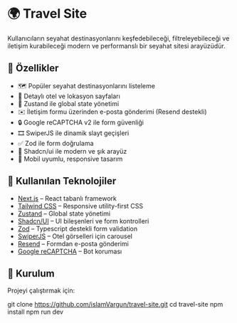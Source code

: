 # 🌍 Travel Site

Kullanıcıların seyahat destinasyonlarını keşfedebileceği, filtreleyebileceği ve iletişim kurabileceği modern ve performanslı bir seyahat sitesi arayüzüdür.

## 🚀 Özellikler

- 🗺️ Popüler seyahat destinasyonlarını listeleme
- 🧭 Detaylı otel ve lokasyon sayfaları
- 🧠 Zustand ile global state yönetimi
- ✉️ İletişim formu üzerinden e-posta gönderimi (Resend destekli)
- 🔒 Google reCAPTCHA v2 ile form güvenliği
- 🎞️ SwiperJS ile dinamik slayt geçişleri
- ✅ Zod ile form doğrulama
- 🎨 Shadcn/ui ile modern ve şık arayüz
- 📱 Mobil uyumlu, responsive tasarım

## 🧰 Kullanılan Teknolojiler

- [Next.js](https://nextjs.org/) – React tabanlı framework
- [Tailwind CSS](https://tailwindcss.com/) – Responsive utility-first CSS
- [Zustand](https://zustand-demo.pmnd.rs/) – Global state yönetimi
- [Shadcn/UI](https://ui.shadcn.com/) – UI bileşenleri ve form kontrolleri
- [Zod](https://zod.dev/) – Typescript destekli form validation
- [SwiperJS](https://swiperjs.com/) – Otel görselleri için carousel
- [Resend](https://resend.com/) – Formdan e-posta gönderimi
- [Google reCAPTCHA](https://www.google.com/recaptcha/) – Bot koruması

## 🔧 Kurulum

Projeyi çalıştırmak için:


git clone https://github.com/islamVargun/travel-site.git
cd travel-site
npm install
npm run dev
